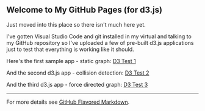 ## Welcome to My GitHub Pages (for d3.js)

Just moved into this place so there isn't much here yet.

I've gotten Visual Studio Code and git installed in my virtual and talking to my GitHub repository so I've uploaded a few of pre-built d3.js applications just to test that everything is working like it should.

Here's the first sample app - static graph: [D3 Test 1](d3test1.htm)

And the second d3.js app - collision detection: [D3 Test 2](d3test2.htm)

And the third d3.js app - force directed graph: [D3 Test 3](d3test3.htm)

---

For more details see [GitHub Flavored Markdown](https://guides.github.com/features/mastering-markdown/).
